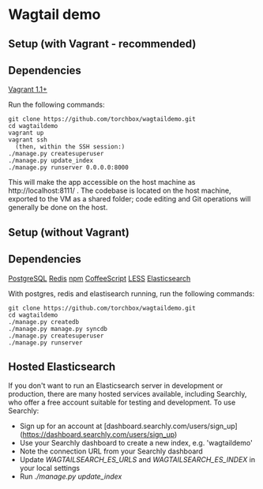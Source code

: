 Wagtail demo
=======================


Setup (with Vagrant - recommended)
-----

Dependencies
-----
[Vagrant 1.1+](http://www.vagrantup.com)

Run the following commands:

    git clone https://github.com/torchbox/wagtaildemo.git
    cd wagtaildemo
    vagrant up
    vagrant ssh
      (then, within the SSH session:)
    ./manage.py createsuperuser
    ./manage.py update_index
    ./manage.py runserver 0.0.0.0:8000

This will make the app accessible on the host machine as http://localhost:8111/ . The codebase is located on the host
machine, exported to the VM as a shared folder; code editing and Git operations will generally be done on the host.

Setup (without Vagrant)
-----

Dependencies
-----
[PostgreSQL](http://www.postgresql.org)
[Redis](http://redis.io/)
[npm](https://npmjs.org/)
[CoffeeScript](http://coffeescript.org/)
[LESS](http://lesscss.org/)
[Elasticsearch](http://www.elasticsearch.org/)

With postgres, redis and elastisearch running, run the following commands:

	git clone https://github.com/torchbox/wagtaildemo.git
    cd wagtaildemo
    ./manage.py createdb
    ./manage.py manage.py syncdb
    ./manage.py createsuperuser
    ./manage.py runserver

Hosted Elasticsearch
------

If you don't want to run an Elasticsearch server in development or production, there are many hosted services available, including Searchly, who offer a free account suitable for testing and development. To use Searchly:

* Sign up for an account at [dashboard.searchly.com/users/sign_up] (https://dashboard.searchly.com/users/sign_up)
* Use your Searchly dashboard to create a new index, e.g. 'wagtaildemo'
* Note the connection URL from your Searchly dashboard
* Update *WAGTAILSEARCH_ES_URLS* and *WAGTAILSEARCH_ES_INDEX* in your local settings
* Run *./manage.py update_index*